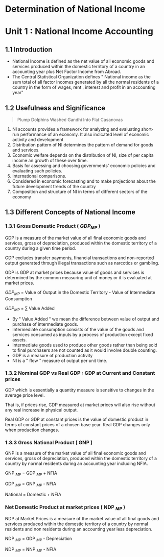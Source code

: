 # Determination of National Income

# Unit 1 : National Income Accounting

## 1.1 Introduction

- National Income is defined as the net value of all economic goods and services produced within the domestic territory of a country in an accounting year plus Net Factor Income from Abroad.
- The Central Statistical Organization defines " National income as the sum total of all factor incomes generated by all the normal residents of a country in the form of wages, rent , interest and profit in an accounting year"

## 1.2 Usefulness and Significance

> Plump Dolphins Washed Gandhi Into Flat Casanovas

1. NI accounts provides a framework for analyzing and evaluating short-run performance of an economy. It also indicated level of economic activity and development 
2. Distribution pattern of NI determines the pattern of demand for goods and services.
3. Economic welfare depends on the distribution of NI, size of per capita income an growth of these over time.
4. Basis for assessing and choosing governments' economic policies and evaluating such policies.
5. International comparisons.
6. Considered in economic forecasting and to make projections about the future development trends of the country
7. Composition and structure of NI in terms of different sectors of the economy

## 1.3 Different Concepts of National Income

### 1.3.1 Gross Domestic Product (  $GDP _{MP}$ )

GDP is a measure of the market value of all final economic goods and services, gross of depreciation, produced within the domestic territory of a country during a given time period.

GDP excludes transfer payments, financial transactions and non-reported output generated through illegal transactions such as narcotics or gambling.

GDP is GDP at market prices because value of goods and services is determined by the common measuring unit of money or it is evaluated at market prices.

  $GDP _{MP}$ = Value of Output in the Domestic Territory - Value of Intermediate Consumption 

  $GDP _{MP}$  = $\sum$ Value Added 

- By " Value Added " we mean the difference between value of output and purchase of intermediate goods.
- Intermediate consumption consists of the value of the goods and services consumed as inputs by a process of production except fixed assets.
- Intermediate goods used to produce other goods rather than being sold to final purchasers are not counted as it would involve double counting.
- GDP is a measure of production activity
- NI is a " flow " measure of output per unit time.

### 1.3.2 Nominal GDP vs Real GDP : GDP at Current and Constant prices

GDP which is essentially a quantity measure is sensitive to changes in the average price level.

That is, if prices rise, GDP measured at market prices will also rise without any real increase in physical output.

Real GDP or GDP at constant prices  is the value of domestic product in terms of constant prices of a chosen base year. Real GDP changes only when production changes.

### 1.3.3 Gross National Product ( GNP )

GNP  is a measure of the market value of all final economic goods and services, gross of depreciation, produced within the domestic territory of a country by normal residents during an accounting year including NFIA.

GNP $_{MP}$ =  GDP $_{MP}$ + NFIA

GDP $_{MP}$ =  GNP $_{MP}$ - NFIA

National = Domestic + NFIA

### Net Domestic Product at market prices ( NDP $_{MP}$ )

NDP at Market Prices is a measure of the market value of all final goods and services produced within the domestic territory of a country by normal residents and non residents during an accounting year less depreciation.

NDP $_{MP}$ =  GDP $_{MP}$ - Depreciation

NDP $_{MP}$ =  NNP $_{MP}$ - NFIA